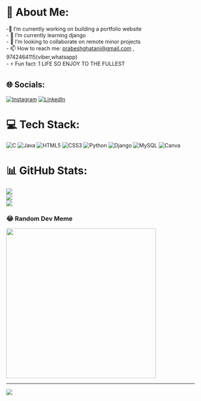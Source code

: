 # 💫 About Me:
 -🔭 I’m currently working on building a portfolio website <br>- 🌱 I’m currently learning django <br>- 👯 I’m looking to collaborate on  remote minor projects<br>- 📫 How to reach me: prabeshghatani@gmail.com  , 9742464115(viber,whatsapp)<br>- ⚡ Fun fact: 1 LIFE SO ENJOY TO THE FULLEST <br>


## 🌐 Socials:
[![Instagram](https://img.shields.io/badge/Instagram-%23E4405F.svg?logo=Instagram&logoColor=white)](https://instagram.com/prabesh_ghatani) [![LinkedIn](https://img.shields.io/badge/LinkedIn-%230077B5.svg?logo=linkedin&logoColor=white)](https://www.linkedin.com/in/prabesh-ghatani-62392729a/ ) 

# 💻 Tech Stack:
![C](https://img.shields.io/badge/c-%2300599C.svg?style=for-the-badge&logo=c&logoColor=white) ![Java](https://img.shields.io/badge/java-%23ED8B00.svg?style=for-the-badge&logo=openjdk&logoColor=white) ![HTML5](https://img.shields.io/badge/html5-%23E34F26.svg?style=for-the-badge&logo=html5&logoColor=white) ![CSS3](https://img.shields.io/badge/css3-%231572B6.svg?style=for-the-badge&logo=css3&logoColor=white) ![Python](https://img.shields.io/badge/python-3670A0?style=for-the-badge&logo=python&logoColor=ffdd54) ![Django](https://img.shields.io/badge/django-%23092E20.svg?style=for-the-badge&logo=django&logoColor=white) ![MySQL](https://img.shields.io/badge/mysql-%2300000f.svg?style=for-the-badge&logo=mysql&logoColor=white) ![Canva](https://img.shields.io/badge/Canva-%2300C4CC.svg?style=for-the-badge&logo=Canva&logoColor=white)
# 📊 GitHub Stats:
![](https://github-readme-stats.vercel.app/api?username=prabesh0000&theme=dark&hide_border=false&include_all_commits=true&count_private=true)<br/>
![](https://github-readme-streak-stats.herokuapp.com/?user=prabesh0000&theme=dark&hide_border=false)<br/>
![](https://github-readme-stats.vercel.app/api/top-langs/?username=prabesh0000&theme=dark&hide_border=false&include_all_commits=true&count_private=true&layout=compact)

### 😂 Random Dev Meme
<img src='https://randommeme-five.vercel.app/' style="height: 400px;"/>

---
[![](https://visitcount.itsvg.in/api?id=prabesh0000&icon=0&color=0)](https://visitcount.itsvg.in)

<!-- Proudly created with GPRM ( https://gprm.itsvg.in ) -->
